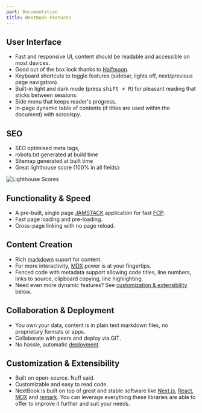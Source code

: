 ```yaml
---
part: Documentation
title: NextBook Features
---
```


## User Interface

- Fast and responsive UI, content should be readable and accessible on most devices.
- Good out of the box look thanks to [Halfmoon](https://www.gethalfmoon.com/).
- Keyboard shortcuts to toggle features (sidebar, lights off, next/previous page navigation).
- Built-in light and dark mode (press <kbd>shift + R</kbd>) for pleasant reading that sticks between sessions.
- Side menu that keeps reader's progress.
- In-page dynamic table of contents (if titles are used within the document) with scroolspy.

## SEO

- SEO optimised meta tags, 
- robots.txt generated at build time 
- Sitemap generated at built time
- Great lighthouse score (100% in all fields):

![Lighthouse Scores](/images/lighthouse-score.png)

## Functionality & Speed

- A pre-built, single page [JAMSTACK](https://jamstack.org/) application for fast [FCP](https://developer.mozilla.org/en-US/docs/Glossary/First_contentful_paint).
- Fast page loading and pre-loading.
- Cross-page linking with no page reload.

## Content Creation

- Rich [markdown](https://www.markdownguide.org/) suport for content.
- For more interactivity, [MDX](https://mdxjs.com/) power is at your fingertips.
- Fenced code with metadata support allowing code titles, line numbers, links to source, clipboard copying, line highlighting.
- Need even more dynamic features? See [customization & extensibility](#customization--extensibility) below.

## Collaboration & Deployment

- You own your data, content is in plain text markdown files, no proprietary formats or apps.
- Collaborate with peers and deploy via GIT.
- No hassle, automatic [deployment](https://vercel.com/new).

## Customization & Extensibility

- Built on open-source. Nuff said.
- Customizable and easy to read code.
- NextBook is built on top of great and stable software like [Next.js](https://nextjs.org/), [React](https://reactjs.org/), [MDX](https://mdxjs.com/) and [remark](https://github.com/remarkjs/remark). You can leverage everything these libraries are able to offer to improve it further and suit your needs.
